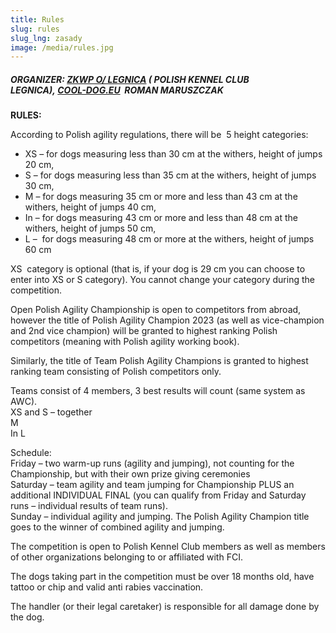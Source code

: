 ```yaml
---
title: Rules
slug: rules
slug_lng: zasady
image: /media/rules.jpg
---
```

<!--StartFragment-->

##### **ORGANIZER:** [ZKWP O/ LEGNICA](http://legnica.zkwp.pl/) ( POLISH KENNEL CLUB LEGNICA), [COOL-DOG.EU](http://cool-dog.eu/)  ROMAN MARUSZCZAK

<!--EndFragment-->

**RULES:**

According to Polish agility regulations, there will be  5 height categories:

* XS – for dogs measuring less than 30 cm at the withers, height of jumps 20 cm,
* S – for dogs measuring less than 35 cm at the withers, height of jumps 30 cm,
* M – for dogs measuring 35 cm or more and less than 43 cm at the withers, height of jumps 40 cm,
* In – for dogs measuring 43 cm or more and less than 48 cm at the withers, height of jumps 50 cm,
* L –  for dogs measuring 48 cm or more at the withers, height of jumps 60 cm

XS  category is optional (that is, if your dog is 29 cm you can choose to enter into XS or S category). You cannot change your category during the competition.

Open Polish Agility Championship is open to competitors from abroad, however the title of Polish Agility Champion 2023 (as well as vice-champion and 2nd vice champion) will be granted to highest ranking Polish competitors (meaning with Polish agility working book).

Similarly, the title of Team Polish Agility Champions is granted to highest ranking team consisting of Polish competitors only.

Teams consist of 4 members, 3 best results will count (same system as AWC).\
XS and S – together\
M\
In
L

Schedule:\
Friday – two warm-up runs (agility and jumping), not counting for the Championship, but with their own prize giving ceremonies\
Saturday – team agility and team jumping for Championship PLUS an additional INDIVIDUAL FINAL (you can qualify from Friday and Saturday runs – individual results of team runs).\
Sunday – individual agility and jumping. The Polish Agility Champion title goes to the winner of combined agility and jumping.

The competition is open to Polish Kennel Club members as well as members of other organizations belonging to or affiliated with FCI. 

The dogs taking part in the competition must be over 18 months old, have tattoo or chip and valid anti rabies vaccination. 

The handler (or their legal caretaker) is responsible for all damage done by the dog.

<!--EndFragment-->
